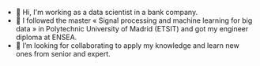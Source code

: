 - 👋 Hi, I'm working as a data scientist in a bank company.
- 🌱 I followed the master « Signal processing and machine learning for big data » in Polytechnic University of Madrid (ETSIT) and got my engineer diploma at ENSEA.
- 💞️ I’m looking for collaborating to apply my knowledge and learn new ones from senior and expert.

<!---
samy-oussaidene/samy-oussaidene is a ✨ special ✨ repository because its `README.md` (this file) appears on your GitHub profile.
You can click the Preview link to take a look at your changes. - 📫 How to reach me: samy.oussaidene12@gmail.com
--->
